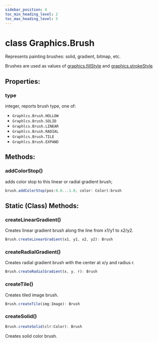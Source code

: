 ```yaml
---
sidebar_position: 4
toc_min_heading_level: 2
toc_max_heading_level: 5
---
```


# class Graphics.Brush

Represents painting brushes: solid, gradient, bitmap, etc.

Brushes are used as values of [graphics.fillStyle](../Graphics#fillstyle) and [graphics.strokeStyle](../Graphics#strokestyle)

## Properties:

### type

integer, reports brush type, one of:

- `Graphlcs.Brush.HOLLOW`
- `Graphlcs.Brush.SOLID`
- `Graphlcs.Brush.LINEAR`
- `Graphlcs.Brush.RADIAL`
- `Graphlcs.Brush.TILE`
- `Graphlcs.Brush.EXPAND`

## Methods:

### addColorStop()

adds color stop to this linear or radial gradient brush;

```js
brush.addColorStop(pos:0.0...1.0, color: Color):brush
```

## Static (Class) Methods:

### createLinearGradient()

Creates linear gradient brush along the line from x1/y1 to x2/y2.

```js
Brush.createLinearGradient(x1, y1, x2, y2): Brush
```

### createRadialGradient()

Creates radial gradient brush with the center at x/y and radius r.

```js
Brush.createRadialGradient(x, y, r): Brush
```

### createTile()

Creates tiled image brush.

```js
Brush.createTile(img:Image): Brush
```

### createSolid()


```js
Brush.createSolid(clr:Color): Brush
```

Creates solid color brush.
